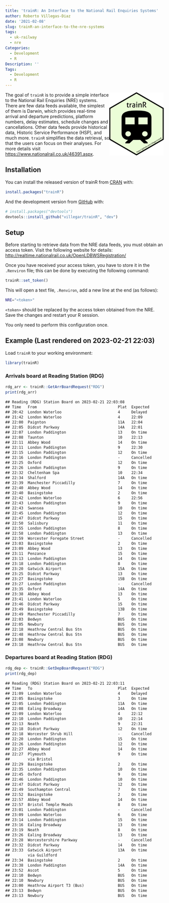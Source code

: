 ```yaml
---
title: 'trainR: An Interface to the National Rail Enquiries Systems'
author: Roberto Villegas-Diaz
date: '2021-02-08'
slug: trainR-an-interface-to-the-nre-systems
tags:
  - uk-railway
  - nre
Categories:
  - Development
  - R
Description: ''
Tags:
  - Development
  - R
---
```


<img src="https://raw.githubusercontent.com/villegar/trainR/main/inst/images/logo.png" alt="logo" align="right" height=200px/>

The goal of `trainR` is to provide a simple interface to the 
National Rail Enquiries (NRE) systems. There are few data feeds 
available, the simplest of them is Darwin, which provides real-time 
arrival and departure predictions, platform numbers, delay estimates, 
schedule changes and cancellations. Other data feeds provide historical 
data, Historic Service Performance (HSP), and much more. `trainR` 
simplifies the data retrieval, so that the users can focus on their 
analyses. For more details visit 
https://www.nationalrail.co.uk/46391.aspx.

## Installation

You can install the released version of trainR from [CRAN](https://CRAN.R-project.org) with:

``` r
install.packages("trainR")
```

And the development version from [GitHub](https://github.com/) with:

``` r
# install.packages("devtools")
devtools::install_github("villegar/trainR", "dev")
```

## Setup
Before starting to retrieve data from the NRE data feeds, you must obtain an access token. 
Visit the following website for details: http://realtime.nationalrail.co.uk/OpenLDBWSRegistration/

Once you have received your access token, you have to store it in the `.Renviron` file; this can be 
done by executing the following command:


```r
trainR::set_token()
```

This will open a text file, `.Renviron`, add a new line at the end (as follows):

```bash
NRE="<token>"
```

`<token>` should be replaced by the access token obtained from the NRE. Save the changes and restart 
your R session.

You only need to perform this configuration once.

## Example (Last rendered on 2023-02-21 22:03)

Load `trainR` to your working environment:

```r
library(trainR)
```

### Arrivals board at Reading Station (RDG)


```r
rdg_arr <- trainR::GetArrBoardRequest("RDG")
print(rdg_arr)
```

```
## Reading (RDG) Station Board on 2023-02-21 22:03:08
## Time   From                                    Plat  Expected
## 20:42  London Waterloo                         4     Delayed
## 21:42  London Waterloo                         4     22:09
## 22:00  Paignton                                11A   22:04
## 22:05  Didcot Parkway                          14A   22:01
## 22:07  London Paddington                       13    On time
## 22:08  Taunton                                 10    22:13
## 22:11  Abbey Wood                              14    On time
## 22:11  London Paddington                       9     22:30
## 22:15  London Paddington                       12    On time
## 22:16  London Paddington                       -     Cancelled
## 22:25  Oxford                                  12    On time
## 22:26  London Paddington                       9     On time
## 22:32  Cheltenham Spa                          10    22:34
## 22:34  Shalford                                14A   On time
## 22:39  Manchester Piccadilly                   7     On time
## 22:40  Abbey Wood                              14    On time
## 22:40  Basingstoke                             2     On time
## 22:42  London Waterloo                         6     22:56
## 22:43  London Paddington                       9     On time
## 22:43  Swansea                                 10    On time
## 22:45  London Paddington                       12    On time
## 22:47  Didcot Parkway                          15    On time
## 22:50  Salisbury                               11    On time
## 22:55  London Paddington                       8     On time
## 22:58  London Paddington                       13    On time
## 22:59  Worcester Foregate Street               -     Cancelled
## 23:03  Basingstoke                             2     On time
## 23:09  Abbey Wood                              13    On time
## 23:11  Penzance                                15    On time
## 23:13  London Paddington                       14    On time
## 23:18  London Paddington                       8     On time
## 23:20  Gatwick Airport                         15A   On time
## 23:25  Didcot Parkway                          13    On time
## 23:27  Basingstoke                             15B   On time
## 23:27  London Paddington                       -     Cancelled
## 23:35  Oxford                                  14A   On time
## 23:38  Abbey Wood                              13    On time
## 23:41  London Waterloo                         5     On time
## 23:46  Didcot Parkway                          15    On time
## 23:49  Basingstoke                             13B   On time
## 23:49  Manchester Piccadilly                   7     On time
## 22:03  Bedwyn                                  BUS   On time
## 22:05  Newbury                                 BUS   On time
## 22:18  Heathrow Central Bus Stn                BUS   On time
## 22:48  Heathrow Central Bus Stn                BUS   On time
## 23:08  Newbury                                 BUS   On time
## 23:18  Heathrow Central Bus Stn                BUS   On time
```

### Departures board at Reading Station (RDG)


```r
rdg_dep <- trainR::GetDepBoardRequest("RDG")
print(rdg_dep)
```

```
## Reading (RDG) Station Board on 2023-02-21 22:03:11
## Time   To                                      Plat  Expected
## 21:09  London Waterloo                         4     Delayed
## 22:05  Basingstoke                             3     On time
## 22:05  London Paddington                       11A   On time
## 22:08  Ealing Broadway                         14A   On time
## 22:09  London Waterloo                         4     22:12
## 22:10  London Paddington                       10    22:14
## 22:13  Neath                                   9     22:31
## 22:18  Didcot Parkway                          12    On time
## 22:18  Worcester Shrub Hill                    -     Cancelled
## 22:20  London Paddington                       15    On time
## 22:26  London Paddington                       12    On time
## 22:27  Abbey Wood                              14    On time
## 22:27  Plymouth                                9     On time
##        via Bristol                             
## 22:29  Basingstoke                             2     On time
## 22:35  London Paddington                       10    On time
## 22:45  Oxford                                  9     On time
## 22:46  London Paddington                       10    On time
## 22:47  Didcot Parkway                          12    On time
## 22:49  Southampton Central                     7     On time
## 22:52  Basingstoke                             2     On time
## 22:57  Abbey Wood                              14    On time
## 22:57  Bristol Temple Meads                    8     On time
## 23:01  London Paddington                       -     Cancelled
## 23:09  London Waterloo                         6     On time
## 23:14  London Paddington                       15    On time
## 23:16  Ealing Broadway                         13    On time
## 23:19  Neath                                   8     On time
## 23:26  Ealing Broadway                         13    On time
## 23:28  Worcestershire Parkway                  -     Cancelled
## 23:32  Didcot Parkway                          14    On time
## 23:33  Gatwick Airport                         13A   On time
##        via Guildford                           
## 23:34  Basingstoke                             2     On time
## 23:38  London Paddington                       14A   On time
## 23:52  Ascot                                   5     On time
## 22:10  Bedwyn                                  BUS   On time
## 22:10  Newbury                                 BUS   On time
## 23:00  Heathrow Airport T3 (Bus)               BUS   On time
## 23:13  Bedwyn                                  BUS   On time
## 23:13  Newbury                                 BUS   On time
```
